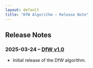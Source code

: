 ```yaml
---
layout: default
title: "DfW Algorithm – Release Note"
---
```


## Release Notes

### 2025-03-24 – [DfW v1.0](https://doi.org/10.5281/zenodo.15075314)
- Initial release of the DfW algorithm.
